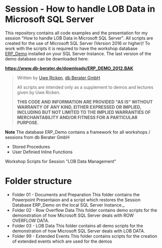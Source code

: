 # Session - How to handle LOB Data in Microsoft SQL Server
This repository contains all code examples and the presentation for my session "How to handle LOB Data in Microsoft SQL Server".
All scripts are created for the use of Microsoft SQL Server (Version 2016 or higher)!
To work with the scripts it is required to have the workshop database [ERP_Demo](https://www.db-berater.de/downloads/ERP_DEMO_2012.BAK) installed on your SQL Server Instance.
The last version of the demo database can be downloaded here:

**https://www.db-berater.de/downloads/ERP_DEMO_2012.BAK**

> Written by
>	[Uwe Ricken](https://www.db-berater.de/uwe-ricken/), 
>	[db Berater GmbH](https://db-berater.de)
> 
> All scripts are intended only as a supplement to demos and lectures
> given by Uwe Ricken.  
>   
> **THIS CODE AND INFORMATION ARE PROVIDED "AS IS" WITHOUT WARRANTY OF 
> ANY KIND, EITHER EXPRESSED OR IMPLIED, INCLUDING BUT NOT LIMITED 
> TO THE IMPLIED WARRANTIES OF MERCHANTABILITY AND/OR FITNESS FOR A
> PARTICULAR PURPOSE.**

**Note**
The database ERP_Demo contains a framework for all workshops / sessions from db Berater GmbH
+ Stored Procedures
+ User Definied Inline Functions

Workshop Scripts for Session "LOB Data Management"

# Folder structure
+ Folder 01 - Documents and Preparation
	This folder contains the Powerpoint Presentaion and a script which restores the Session Database ERP_Demo on the local SQL Server Instance._
+ Folder 02 - Row Overflow Data
	This folder contains demo scripts for the demonstration of how Microsoft SQL Server deals with ROW OVERFLOW DATA.
+ Folder 03 - LOB Data
   This folder contains all demo scripts for the demonstration of how Microsoft SQL Server deals with LOB DATA.
+ Folder 99 - Extended Events
   This folder contains scripts for the creation of extended events which are used for the demos